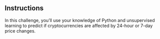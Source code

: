 ## Instructions
In this challenge, you’ll use your knowledge of Python and unsupervised learning to predict if cryptocurrencies are affected by 24-hour or 7-day price changes.
